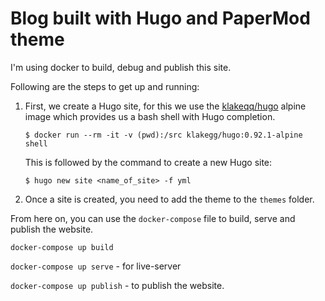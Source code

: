# Blog built with Hugo and PaperMod theme

I'm using docker to build, debug and publish this site.

Following are the steps to get up and running: 

1. First, we create a Hugo site, for this we use the [klakeqq/hugo](https://hub.docker.com/r/klakegg/hugo/) alpine image which provides us a bash shell with Hugo completion.

    `$ docker run --rm -it -v (pwd):/src klakegg/hugo:0.92.1-alpine shell` 

    This is followed by the command to create a new Hugo site:

    `$ hugo new site <name_of_site> -f yml` 

2. Once a site is created, you need to add the theme to the `themes` folder. 

From here on, you can use the `docker-compose` file to build, serve and publish the website.

`docker-compose up build`

`docker-compose up serve` - for live-server

`docker-compose up publish` - to publish the website.



